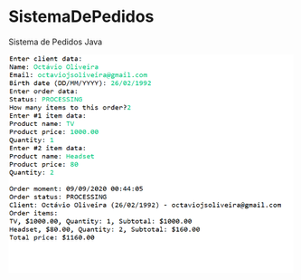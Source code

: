 # SistemaDePedidos
Sistema de Pedidos Java

![PAGINA1](https://github.com/octaviojsoliveira/systemOrder/blob/master/PAGINA1.png)
